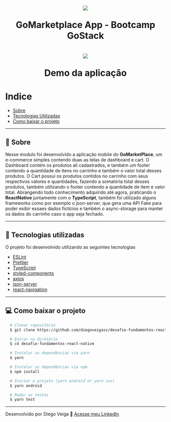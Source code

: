 <h1 align="center">
  <img src="https://camo.githubusercontent.com/d25397e9df01fe7882dcc1cbc96bdf052ffd7d0c/68747470733a2f2f73746f726167652e676f6f676c65617069732e636f6d2f676f6c64656e2d77696e642f626f6f7463616d702d676f737461636b2f6865616465722d6465736166696f732e706e67">

  GoMarketplace App - Bootcamp GoStack
</h1>

<h1 align="center">
  <img src="https://ik.imagekit.io/diegoveigass/ezgif-2-ce2e0f400e9a_XxjOLbfWb.gif">

  Demo da aplicação
</h1>



# Indice
- [Sobre](#-sobre)
- [Tecnologias Utilizadas](#-tecnologias-utilizadas)
- [Como baixar o projeto](#-como-baixar-o-projeto)

---

## 📖 Sobre

Nesse modulo foi desenvolvido a aplicação mobile do **GoMarketPlace**, um e-commerce simples contendo duas as telas de dashboard e cart. O Dashboard contém os produtos ali cadastrados, e também um footer contendo a quantidade de itens no carrinho e também o valor total desses produtos. O Cart possui os produtos contídos no carrinho com seus respectivos valores e quantidades, fazendo a somatória total desses produtos, também utilizando o footer contendo a quantidade de item e valor total. Abrangendo todo conhecimento adquirido até agora, praticando o **ReactNative** juntamente com o  **TypeScript**, também foi utilizado alguns frameworks como por exemplo o json-server, que gera uma API Fake para poder exibir essaes dados fictícios e também o async-storage para manter os dados do carrinho caso o app seja fechado.


---

## 🚀 Tecnologias utilizadas

O projeto foi desenvolvido utilizando as seguintes tecnologias

- [ESLint](https://eslint.org/)
- [Prettier](https://prettier.io/)
- [TypeScript](https://www.typescriptlang.org/)
- [styled-components](https://styled-components.com/)
- [axios](https://github.com/axios/axios)
- [json-server](https://github.com/typicode/json-server)
- [react-navigation](https://reactnavigation.org/)


---

## 💻 Como baixar o projeto

```bash
  # Clonar repositório
  $ git clone https://github.com/diegoveigass/desafio-fundamentos-react-native

  # Entrar no diretório
  $ cd desafio-fundamentos-react-native

  # Instalar as dependências via yarn
  $ yarn

  # Instalar as dependências via npm
  $ npm install

  # Iniciar o projeto (yarn android or yarn ios)
  $ yarn android

  # Rodar os testes
  $ yarn test

```

---

Desenvolvido por Diego Veiga 🚀 [Acesse meu LinkedIn](https://linkedin.com/in/diegoveigass)
